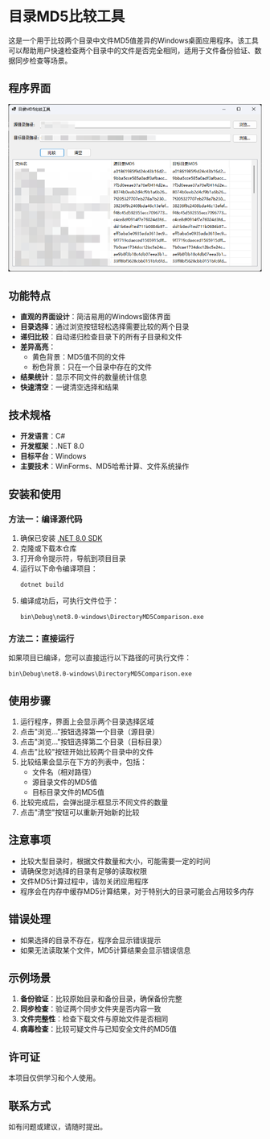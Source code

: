 # 目录MD5比较工具

这是一个用于比较两个目录中文件MD5值差异的Windows桌面应用程序。该工具可以帮助用户快速检查两个目录中的文件是否完全相同，适用于文件备份验证、数据同步检查等场景。

## 程序界面

![程序界面截图](img/Snipaste_2025-10-24_16-26-14.png)

## 功能特点

- **直观的界面设计**：简洁易用的Windows窗体界面
- **目录选择**：通过浏览按钮轻松选择需要比较的两个目录
- **递归比较**：自动递归检查目录下的所有子目录和文件
- **差异高亮**：
  - 黄色背景：MD5值不同的文件
  - 粉色背景：只在一个目录中存在的文件
- **结果统计**：显示不同文件的数量统计信息
- **快速清空**：一键清空选择和结果

## 技术规格

- **开发语言**：C#
- **开发框架**：.NET 8.0
- **目标平台**：Windows
- **主要技术**：WinForms、MD5哈希计算、文件系统操作

## 安装和使用

### 方法一：编译源代码

1. 确保已安装 [.NET 8.0 SDK](https://dotnet.microsoft.com/download)
2. 克隆或下载本仓库
3. 打开命令提示符，导航到项目目录
4. 运行以下命令编译项目：
   ```
   dotnet build
   ```
5. 编译成功后，可执行文件位于：
   ```
   bin\Debug\net8.0-windows\DirectoryMD5Comparison.exe
   ```

### 方法二：直接运行

如果项目已编译，您可以直接运行以下路径的可执行文件：
```
bin\Debug\net8.0-windows\DirectoryMD5Comparison.exe
```

## 使用步骤

1. 运行程序，界面上会显示两个目录选择区域
2. 点击"浏览..."按钮选择第一个目录（源目录）
3. 点击"浏览..."按钮选择第二个目录（目标目录）
4. 点击"比较"按钮开始比较两个目录中的文件
5. 比较结果会显示在下方的列表中，包括：
   - 文件名（相对路径）
   - 源目录文件的MD5值
   - 目标目录文件的MD5值
6. 比较完成后，会弹出提示框显示不同文件的数量
7. 点击"清空"按钮可以重新开始新的比较

## 注意事项

- 比较大型目录时，根据文件数量和大小，可能需要一定的时间
- 请确保您对选择的目录有足够的读取权限
- 文件MD5计算过程中，请勿关闭应用程序
- 程序会在内存中缓存MD5计算结果，对于特别大的目录可能会占用较多内存

## 错误处理

- 如果选择的目录不存在，程序会显示错误提示
- 如果无法读取某个文件，MD5计算结果会显示错误信息

## 示例场景

1. **备份验证**：比较原始目录和备份目录，确保备份完整
2. **同步检查**：验证两个同步文件夹是否内容一致
3. **文件完整性**：检查下载文件与原始文件是否相同
4. **病毒检查**：比较可疑文件与已知安全文件的MD5值

## 许可证

本项目仅供学习和个人使用。

## 联系方式

如有问题或建议，请随时提出。